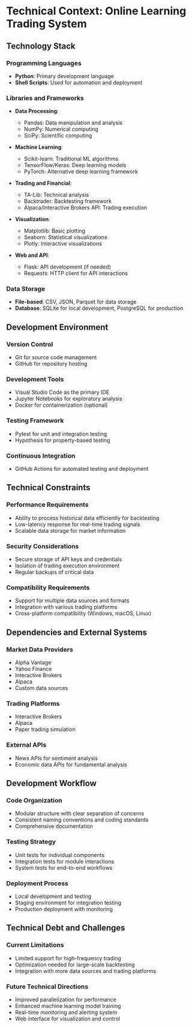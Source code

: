 # Technical Context: Online Learning Trading System

## Technology Stack

### Programming Languages
- **Python**: Primary development language
- **Shell Scripts**: Used for automation and deployment

### Libraries and Frameworks
- **Data Processing**:
  - Pandas: Data manipulation and analysis
  - NumPy: Numerical computing
  - SciPy: Scientific computing
  
- **Machine Learning**:
  - Scikit-learn: Traditional ML algorithms
  - TensorFlow/Keras: Deep learning models
  - PyTorch: Alternative deep learning framework
  
- **Trading and Financial**:
  - TA-Lib: Technical analysis
  - Backtrader: Backtesting framework
  - Alpaca/Interactive Brokers API: Trading execution
  
- **Visualization**:
  - Matplotlib: Basic plotting
  - Seaborn: Statistical visualizations
  - Plotly: Interactive visualizations
  
- **Web and API**:
  - Flask: API development (if needed)
  - Requests: HTTP client for API interactions

### Data Storage
- **File-based**: CSV, JSON, Parquet for data storage
- **Database**: SQLite for local development, PostgreSQL for production

## Development Environment

### Version Control
- Git for source code management
- GitHub for repository hosting

### Development Tools
- Visual Studio Code as the primary IDE
- Jupyter Notebooks for exploratory analysis
- Docker for containerization (optional)

### Testing Framework
- Pytest for unit and integration testing
- Hypothesis for property-based testing

### Continuous Integration
- GitHub Actions for automated testing and deployment

## Technical Constraints

### Performance Requirements
- Ability to process historical data efficiently for backtesting
- Low-latency response for real-time trading signals
- Scalable data storage for market information

### Security Considerations
- Secure storage of API keys and credentials
- Isolation of trading execution environment
- Regular backups of critical data

### Compatibility Requirements
- Support for multiple data sources and formats
- Integration with various trading platforms
- Cross-platform compatibility (Windows, macOS, Linux)

## Dependencies and External Systems

### Market Data Providers
- Alpha Vantage
- Yahoo Finance
- Interactive Brokers
- Alpaca
- Custom data sources

### Trading Platforms
- Interactive Brokers
- Alpaca
- Paper trading simulation

### External APIs
- News APIs for sentiment analysis
- Economic data APIs for fundamental analysis

## Development Workflow

### Code Organization
- Modular structure with clear separation of concerns
- Consistent naming conventions and coding standards
- Comprehensive documentation

### Testing Strategy
- Unit tests for individual components
- Integration tests for module interactions
- System tests for end-to-end workflows

### Deployment Process
- Local development and testing
- Staging environment for integration testing
- Production deployment with monitoring

## Technical Debt and Challenges

### Current Limitations
- Limited support for high-frequency trading
- Optimization needed for large-scale backtesting
- Integration with more data sources and trading platforms

### Future Technical Directions
- Improved parallelization for performance
- Enhanced machine learning model training
- Real-time monitoring and alerting system
- Web interface for visualization and control